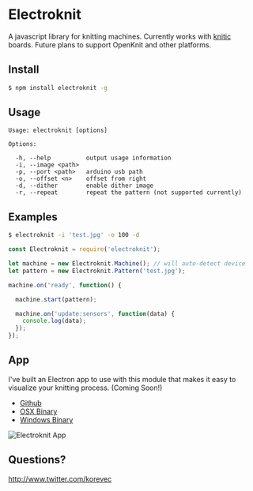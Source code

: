 # Electroknit

A javascript library for knitting machines. Currently works with [knitic](http://www.knitic.com) boards. Future plans to support OpenKnit and other platforms. 

## Install

````bash
$ npm install electroknit -g
````

## Usage

```
Usage: electroknit [options]

Options:

  -h, --help          output usage information
  -i, --image <path>  
  -p, --port <path>   arduino usb path
  -o, --offset <n>    offset from right
  -d, --dither        enable dither image
  -r, --repeat        repeat the pattern (not supported currently)
```

## Examples

```bash
$ electroknit -i 'test.jpg' -o 100 -d 
````

```javascript 
const Electroknit = require('electroknit');

let machine = new Electroknit.Machine(); // will auto-detect device
let pattern = new Electroknit.Pattern('test.jpg');

machine.on('ready', function() {

  machine.start(pattern);

  machine.on('update:sensors', function(data) {
    console.log(data);
  });
});

````

## App

I've built an Electron app to use with this module that makes it easy to visualize your knitting process. (Coming Soon!)

- [Github](#)
- [OSX Binary](#)
- [Windows Binary](#)

![Electroknit App](http://i.imgur.com/9AxJI3u.png)

## Questions?

http://www.twitter.com/korevec